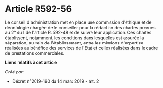 # Article R592-56

Le conseil d'administration met en place une commission d'éthique et de déontologie chargée de le conseiller pour la
rédaction des chartes prévues au 2° du I de l'article R. 592-48 et de suivre leur application. Ces chartes établissent,
notamment, les conditions dans lesquelles est assurée la séparation, au sein de l'établissement, entre les missions
d'expertise réalisées au bénéfice des services de l'Etat et celles réalisées dans le cadre de prestations commerciales.

**Liens relatifs à cet article**

_Créé par_:

  - Décret n°2019-190 du 14 mars 2019 - art. 2
